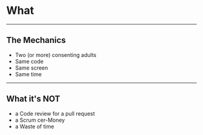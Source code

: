 <h1 class="r-fit-text">What</h1>

---

## The Mechanics

- Two (or more) consenting adults
- Same code
- Same screen
- Same time

---

## What it's **NOT**

- a Code review for a pull request
- a Scrum cer-Money
- a Waste of time
